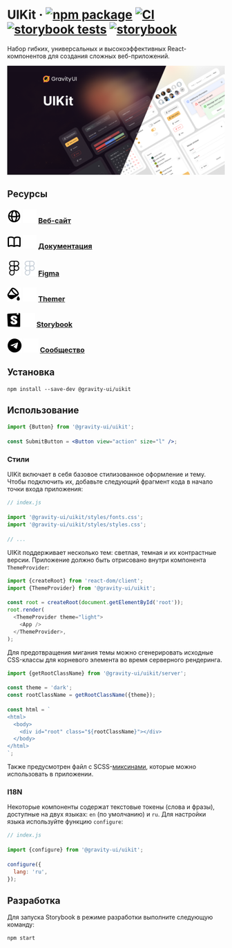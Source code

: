 # UIKit &middot; [![npm package](https://img.shields.io/npm/v/@gravity-ui/uikit?logo=npm)](https://www.npmjs.com/package/@gravity-ui/uikit) [![CI](https://img.shields.io/github/actions/workflow/status/gravity-ui/uikit/.github/workflows/ci.yml?branch=main&label=CI&logo=github)](https://github.com/gravity-ui/uikit/actions/workflows/ci.yml?query=branch:main) [![storybook tests](https://img.shields.io/github/actions/workflow/status/gravity-ui/uikit/.github/workflows/test-storybook.yml?label=Storybook%20Tests&logo=github)](https://github.com/gravity-ui/uikit/actions/workflows/test-storybook.yml) [![storybook](https://img.shields.io/badge/Storybook-deployed-ff4685?logo=storybook)](https://preview.gravity-ui.com/uikit/)

Набор гибких, универсальных и высокоэффективных React-компонентов для создания сложных веб-приложений.

<!--GITHUB_BLOCK-->

![Cover image](https://raw.githubusercontent.com/gravity-ui/uikit/main/docs/assets/uikit_cover.png)

## Ресурсы

### ![Globe Logo Light](https://raw.githubusercontent.com/gravity-ui/uikit/main/docs/assets/globe_light.svg#gh-light-mode-only) ![Globe Logo Dark](https://raw.githubusercontent.com/gravity-ui/uikit/main/docs/assets/globe_dark.svg#gh-dark-mode-only) [Веб-сайт](https://gravity-ui.com)

### ![Documentation Logo Light](https://raw.githubusercontent.com/gravity-ui/uikit/main/docs/assets/book-open_light.svg#gh-light-mode-only) ![Documentation Logo Dark](https://raw.githubusercontent.com/gravity-ui/uikit/main/docs/assets/book-open_dark.svg#gh-dark-mode-only) [Документация](https://gravity-ui.com/components/uikit/alert)

### ![Figma Logo Light](https://raw.githubusercontent.com/gravity-ui/uikit/main/docs/assets/figma_light.svg#gh-light-mode-only) ![Figma Logo Dark](https://raw.githubusercontent.com/gravity-ui/uikit/main/docs/assets/figma_dark.svg#gh-dark-mode-only) [Figma](<https://www.figma.com/community/file/1271150067798118027/Gravity-UI-Design-System-(Beta)>)

### ![Themer Logo Light](https://raw.githubusercontent.com/gravity-ui/uikit/main/docs/assets/bucket-paint_light.svg#gh-light-mode-only) ![Themer Logo Dark](https://raw.githubusercontent.com/gravity-ui/uikit/main/docs/assets/bucket-paint_dark.svg#gh-dark-mode-only) [Themer](https://gravity-ui.com/themer)

### ![Storybook Logo Light](https://raw.githubusercontent.com/gravity-ui/uikit/main/docs/assets/storybook_light.svg#gh-light-mode-only) ![Storybook Logo Dark](https://raw.githubusercontent.com/gravity-ui/uikit/main/docs/assets/storybook_dark.svg#gh-dark-mode-only) [Storybook](https://preview.gravity-ui.com/uikit/)

### ![Community Logo Light](https://raw.githubusercontent.com/gravity-ui/uikit/main/docs/assets/telegram_light.svg#gh-light-mode-only) ![Community Logo Dark](https://raw.githubusercontent.com/gravity-ui/uikit/main/docs/assets/telegram_dark.svg#gh-dark-mode-only) [Сообщество](https://t.me/gravity_ui)

<!--/GITHUB_BLOCK-->

## Установка

```shell
npm install --save-dev @gravity-ui/uikit
```

## Использование

```jsx
import {Button} from '@gravity-ui/uikit';

const SubmitButton = <Button view="action" size="l" />;
```

### Стили

UIKit включает в себя базовое стилизованное оформление и тему. Чтобы подключить их, добавьте следующий фрагмент кода в начало точки входа приложения:

```js
// index.js

import '@gravity-ui/uikit/styles/fonts.css';
import '@gravity-ui/uikit/styles/styles.css';

// ...
```

UIKit поддерживает несколько тем: светлая, темная и их контрастные версии. Приложение должно быть отрисовано внутри компонента `ThemeProvider`:

```js
import {createRoot} from 'react-dom/client';
import {ThemeProvider} from '@gravity-ui/uikit';

const root = createRoot(document.getElementById('root'));
root.render(
  <ThemeProvider theme="light">
    <App />
  </ThemeProvider>,
);
```

Для предотвращения мигания темы можно сгенерировать исходные CSS-классы для корневого элемента во время серверного рендеринга.

```js
import {getRootClassName} from '@gravity-ui/uikit/server';

const theme = 'dark';
const rootClassName = getRootClassName({theme});

const html = `
<html>
  <body>
    <div id="root" class="${rootClassName}"></div>
  </body>
</html>
`;
```

Также предусмотрен файл с SCSS-[миксинами](styles/mixins.scss), которые можно использовать в приложении.

### I18N

Некоторые компоненты содержат текстовые токены (слова и фразы), доступные на двух языках: `en` (по умолчанию) и `ru`.
Для настройки языка используйте функцию `configure`:

```js
// index.js

import {configure} from '@gravity-ui/uikit';

configure({
  lang: 'ru',
});
```

## Разработка

Для запуска Storybook в режиме разработки выполните следующую команду:

```shell
npm start
```
